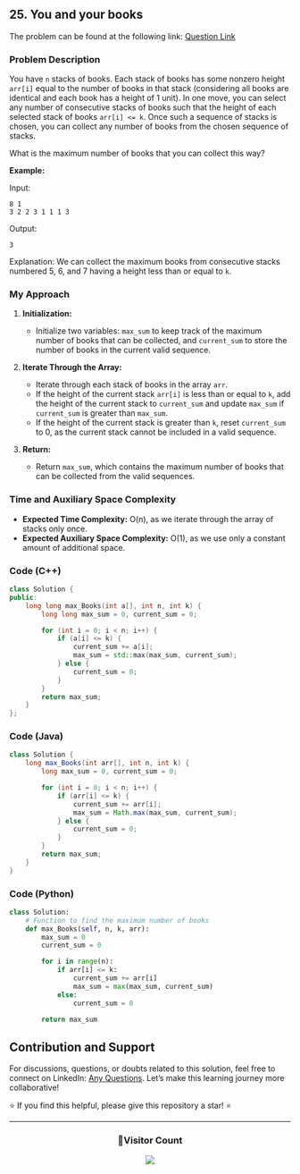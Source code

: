 ## 25. You and your books

The problem can be found at the following link: [Question Link](https://www.geeksforgeeks.org/problems/you-and-your-books/1)

### Problem Description

You have `n` stacks of books. Each stack of books has some nonzero height `arr[i]` equal to the number of books in that stack (considering all books are identical and each book has a height of 1 unit). In one move, you can select any number of consecutive stacks of books such that the height of each selected stack of books `arr[i] <= k`. Once such a sequence of stacks is chosen, you can collect any number of books from the chosen sequence of stacks.

What is the maximum number of books that you can collect this way?

**Example:**

Input:
```
8 1
3 2 2 3 1 1 1 3
```
Output:
```
3
```
Explanation:
We can collect the maximum books from consecutive stacks numbered 5, 6, and 7 having a height less than or equal to `k`.

### My Approach

1. **Initialization:**
   - Initialize two variables: `max_sum` to keep track of the maximum number of books that can be collected, and `current_sum` to store the number of books in the current valid sequence.

2. **Iterate Through the Array:**
   - Iterate through each stack of books in the array `arr`.
   - If the height of the current stack `arr[i]` is less than or equal to `k`, add the height of the current stack to `current_sum` and update `max_sum` if `current_sum` is greater than `max_sum`.
   - If the height of the current stack is greater than `k`, reset `current_sum` to 0, as the current stack cannot be included in a valid sequence.

3. **Return:**
   - Return `max_sum`, which contains the maximum number of books that can be collected from the valid sequences.

### Time and Auxiliary Space Complexity

- **Expected Time Complexity:** O(n), as we iterate through the array of stacks only once.
- **Expected Auxiliary Space Complexity:** O(1), as we use only a constant amount of additional space.

### Code (C++)

```cpp
class Solution {
public:
    long long max_Books(int a[], int n, int k) {
        long long max_sum = 0, current_sum = 0;

        for (int i = 0; i < n; i++) {
            if (a[i] <= k) {
                current_sum += a[i];
                max_sum = std::max(max_sum, current_sum);
            } else {
                current_sum = 0;
            }
        }
        return max_sum;
    }
};
```

### Code (Java)

```java
class Solution {
    long max_Books(int arr[], int n, int k) {
        long max_sum = 0, current_sum = 0;

        for (int i = 0; i < n; i++) {
            if (arr[i] <= k) {
                current_sum += arr[i];
                max_sum = Math.max(max_sum, current_sum);
            } else {
                current_sum = 0;
            }
        }
        return max_sum;
    }
}
```

### Code (Python)

```python
class Solution:
    # Function to find the maximum number of books
    def max_Books(self, n, k, arr):
        max_sum = 0
        current_sum = 0

        for i in range(n):
            if arr[i] <= k:
                current_sum += arr[i]
                max_sum = max(max_sum, current_sum)
            else:
                current_sum = 0

        return max_sum
```

## Contribution and Support

For discussions, questions, or doubts related to this solution, feel free to connect on LinkedIn: [Any Questions](https://www.linkedin.com/in/het-patel-8b110525a/). Let’s make this learning journey more collaborative!

⭐ If you find this helpful, please give this repository a star! ⭐

---

<div align="center">
  <h3><b>📍Visitor Count</b></h3>
</div>

<p align="center">
  <img src="https://profile-counter.glitch.me/Hunterdii/count.svg" />
</p>
